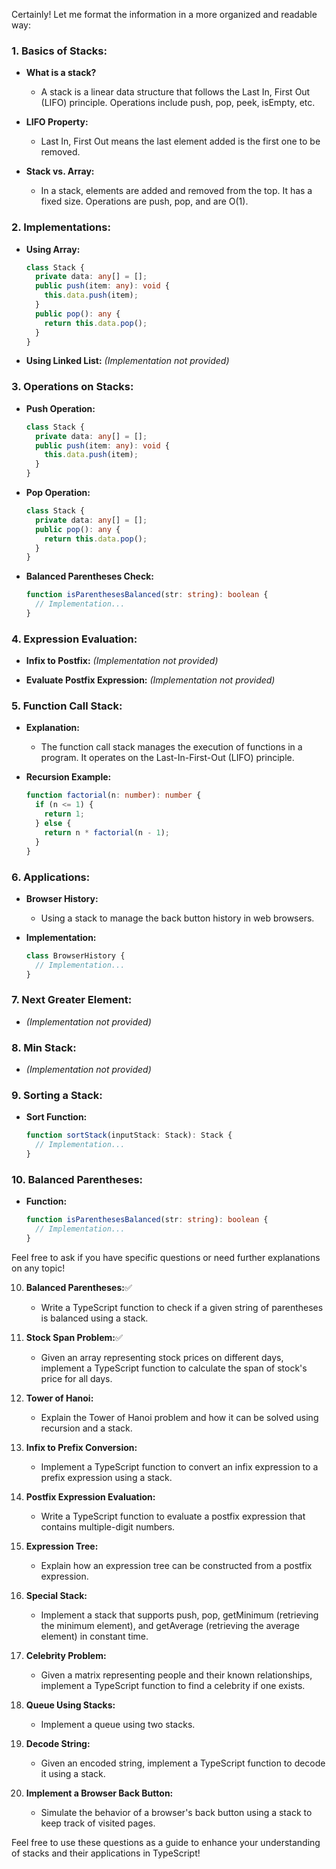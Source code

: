 Certainly! Let me format the information in a more organized and readable way:

### **1. Basics of Stacks:**

- **What is a stack?**

  - A stack is a linear data structure that follows the Last In, First Out (LIFO) principle. Operations include push, pop, peek, isEmpty, etc.

- **LIFO Property:**

  - Last In, First Out means the last element added is the first one to be removed.

- **Stack vs. Array:**
  - In a stack, elements are added and removed from the top. It has a fixed size. Operations are push, pop, and are O(1).

### **2. Implementations:**

- **Using Array:**

  ```typescript
  class Stack {
    private data: any[] = [];
    public push(item: any): void {
      this.data.push(item);
    }
    public pop(): any {
      return this.data.pop();
    }
  }
  ```

- **Using Linked List:**
  _(Implementation not provided)_

### **3. Operations on Stacks:**

- **Push Operation:**

  ```typescript
  class Stack {
    private data: any[] = [];
    public push(item: any): void {
      this.data.push(item);
    }
  }
  ```

- **Pop Operation:**

  ```typescript
  class Stack {
    private data: any[] = [];
    public pop(): any {
      return this.data.pop();
    }
  }
  ```

- **Balanced Parentheses Check:**
  ```typescript
  function isParenthesesBalanced(str: string): boolean {
    // Implementation...
  }
  ```

### **4. Expression Evaluation:**

- **Infix to Postfix:**
  _(Implementation not provided)_

- **Evaluate Postfix Expression:**
  _(Implementation not provided)_

### **5. Function Call Stack:**

- **Explanation:**

  - The function call stack manages the execution of functions in a program. It operates on the Last-In-First-Out (LIFO) principle.

- **Recursion Example:**
  ```typescript
  function factorial(n: number): number {
    if (n <= 1) {
      return 1;
    } else {
      return n * factorial(n - 1);
    }
  }
  ```

### **6. Applications:**

- **Browser History:**

  - Using a stack to manage the back button history in web browsers.

- **Implementation:**
  ```typescript
  class BrowserHistory {
    // Implementation...
  }
  ```

### **7. Next Greater Element:**

- _(Implementation not provided)_

### **8. Min Stack:**

- _(Implementation not provided)_

### **9. Sorting a Stack:**

- **Sort Function:**
  ```typescript
  function sortStack(inputStack: Stack): Stack {
    // Implementation...
  }
  ```

### **10. Balanced Parentheses:**

- **Function:**
  ```typescript
  function isParenthesesBalanced(str: string): boolean {
    // Implementation...
  }
  ```

Feel free to ask if you have specific questions or need further explanations on any topic!

10. **Balanced Parentheses:**✅

    - Write a TypeScript function to check if a given string of parentheses is balanced using a stack.

11. **Stock Span Problem:**✅

    - Given an array representing stock prices on different days, implement a TypeScript function to calculate the span of stock's price for all days.

12. **Tower of Hanoi:**

    - Explain the Tower of Hanoi problem and how it can be solved using recursion and a stack.

13. **Infix to Prefix Conversion:**

    - Implement a TypeScript function to convert an infix expression to a prefix expression using a stack.

14. **Postfix Expression Evaluation:**

    - Write a TypeScript function to evaluate a postfix expression that contains multiple-digit numbers.

15. **Expression Tree:**

    - Explain how an expression tree can be constructed from a postfix expression.

16. **Special Stack:**

    - Implement a stack that supports push, pop, getMinimum (retrieving the minimum element), and getAverage (retrieving the average element) in constant time.

17. **Celebrity Problem:**

    - Given a matrix representing people and their known relationships, implement a TypeScript function to find a celebrity if one exists.

18. **Queue Using Stacks:**

    - Implement a queue using two stacks.

19. **Decode String:**

    - Given an encoded string, implement a TypeScript function to decode it using a stack.

20. **Implement a Browser Back Button:**
    - Simulate the behavior of a browser's back button using a stack to keep track of visited pages.

Feel free to use these questions as a guide to enhance your understanding of stacks and their applications in TypeScript!
